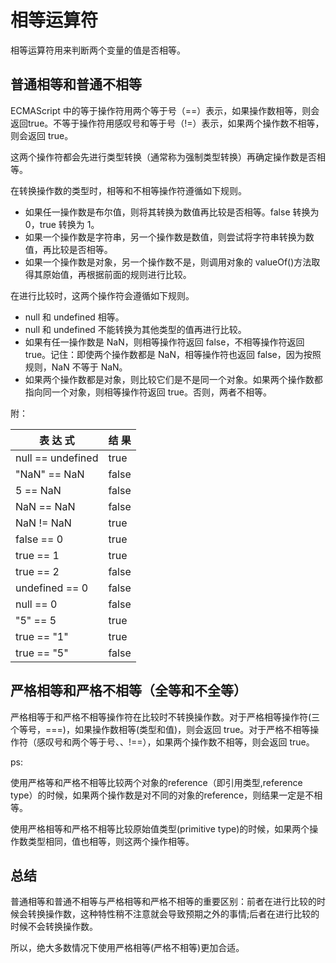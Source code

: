 # 相等运算符

相等运算符用来判断两个变量的值是否相等。


## 普通相等和普通不相等

ECMAScript 中的等于操作符用两个等于号（==）表示，如果操作数相等，则会返回true。不等于操作符用感叹号和等于号（!=）表示，如果两个操作数不相等，则会返回 true。

这两个操作符都会先进行类型转换（通常称为强制类型转换）再确定操作数是否相等。

在转换操作数的类型时，相等和不相等操作符遵循如下规则。

* 如果任一操作数是布尔值，则将其转换为数值再比较是否相等。false 转换为 0，true 转换为 1。
* 如果一个操作数是字符串，另一个操作数是数值，则尝试将字符串转换为数值，再比较是否相等。
* 如果一个操作数是对象，另一个操作数不是，则调用对象的 valueOf()方法取得其原始值，再根据前面的规则进行比较。

在进行比较时，这两个操作符会遵循如下规则。
* null 和 undefined 相等。
* null 和 undefined 不能转换为其他类型的值再进行比较。
* 如果有任一操作数是 NaN，则相等操作符返回 false，不相等操作符返回 true。记住：即使两个操作数都是 NaN，相等操作符也返回 false，因为按照规则，NaN 不等于 NaN。
* 如果两个操作数都是对象，则比较它们是不是同一个对象。如果两个操作数都指向同一个对象，则相等操作符返回 true。否则，两者不相等。

附：

|表 达 式| 结 果|
|-------|------|
|null == undefined| true|
|"NaN" == NaN |false|
|5 == NaN |false|
|NaN == NaN| false|
|NaN != NaN |true|
|false == 0 |true|
|true == 1 |true|
|true == 2 |false|
|undefined == 0 |false|
|null == 0 |false|
|"5" == 5 |true|
|true == "1"| true|
|true == "5"|false|

## 严格相等和严格不相等（全等和不全等）

严格相等于和严格不相等操作符在比较时不转换操作数。对于严格相等操作符(三个等号，=\=\=)，如果操作数相等(类型和值)，则会返回 true。对于严格不相等操作符（感叹号和两个等于号、、!\=\=），如果两个操作数不相等，则会返回 true。

ps:

使用严格等和严格不相等比较两个对象的reference（即引用类型,reference type）的时候，如果两个操作数是对不同的对象的reference，则结果一定是不相等。

使用严格相等和严格不相等比较原始值类型(primitive type)的时候，如果两个操作数类型相同，值也相等，则这两个操作相等。

## 总结

普通相等和普通不相等与严格相等和严格不相等的重要区别：前者在进行比较的时候会转换操作数，这种特性稍不注意就会导致预期之外的事情;后者在进行比较的时候不会转换操作数。

所以，绝大多数情况下使用严格相等(严格不相等)更加合适。